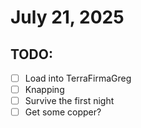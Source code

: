 # July 21, 2025

## TODO:
  - [ ] Load into TerraFirmaGreg
  - [ ] Knapping
  - [ ] Survive the first night
  - [ ] Get some copper?
